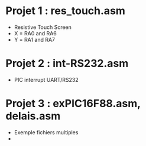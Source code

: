 # Projet 1 : res_touch.asm
* Resistive Touch Screen
* X = RA0 and RA6
* Y = RA1 and RA7

# Projet 2 : int-RS232.asm
* PIC interrupt UART/RS232

# Projet 3 : exPIC16F88.asm, delais.asm
* Exemple fichiers multiples
* 

